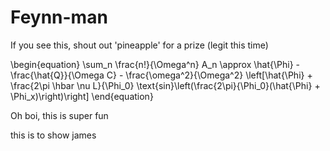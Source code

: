 # Feynn-man
If you see this, shout out 'pineapple' for a prize (legit this time)

\begin{equation}
    \sum_n \frac{n!}{\Omega^n} A_n \approx \hat{\Phi} - \frac{\hat{Q}}{\Omega C} - \frac{\omega^2}{\Omega^2} \left[\hat{\Phi} + \frac{2\pi     \hbar \nu L}{\Phi_0} \text{sin}\left(\frac{2\pi}{\Phi_0}(\hat{\Phi} + \Phi_x)\right)\right]
\end{equation}

Oh boi, this is super fun


this is to show james
